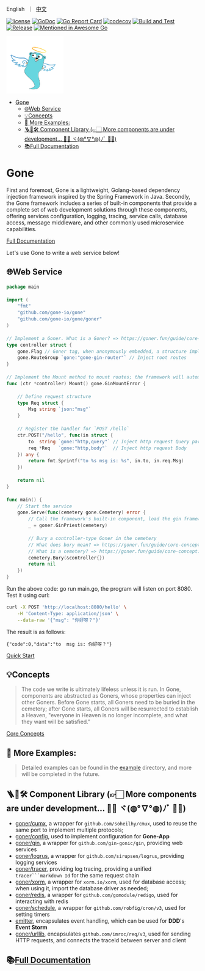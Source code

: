 <p align="left">
   English&nbsp ｜&nbsp <a href="README_CN.md">中文</a>
</p>

[![license](https://img.shields.io/badge/license-GPL%20V3-blue)](LICENSE) 
[![GoDoc](https://pkg.go.dev/badge/github.com/gone-io/gone.jsonvalue?utm_source=godoc)](http://godoc.org/github.com/gone-io/gone)
[![Go Report Card](https://goreportcard.com/badge/github.com/gone-io/gone)](https://goreportcard.com/report/github.com/gone-io/gone)
[![codecov](https://codecov.io/gh/gone-io/gone/graph/badge.svg?token=H3CROTTDZ1)](https://codecov.io/gh/gone-io/gone)
[![Build and Test](https://github.com/gone-io/gone/actions/workflows/go.yml/badge.svg)](https://github.com/gone-io/gone/actions/workflows/go.yml)
[![Release](https://img.shields.io/github/release/gone-io/gone.svg?style=flat-square)](https://github.com/gone-io/gone/releases)
[![Mentioned in Awesome Go](https://awesome.re/mentioned-badge.svg)](https://github.com/avelino/awesome-go)  

<img src="docs/assert/logo.png" width = "150" alt="logo" align=center />


- [Gone](#gone)
	- [🌐Web Service](#web-service)
	- [💡Concepts](#concepts)
	- [🌰 More Examples:](#-more-examples)
	- [🪜🧰🛠️ Component Library (👉🏻 More components are under development... 💪🏻 ヾ(◍°∇°◍)ﾉﾞ 🖖🏻)](#️-component-library--more-components-are-under-development--ヾﾉﾞ-)
	- [📚Full Documentation](#full-documentation)


# Gone


First and foremost, Gone is a lightweight, Golang-based dependency injection framework inspired by the Spring Framework in Java. Secondly, the Gone framework includes a series of built-in components that provide a complete set of web development solutions through these components, offering services configuration, logging, tracing, service calls, database access, message middleware, and other commonly used microservice capabilities.

[Full Documentation](https://goner.fun/)

Let's use Gone to write a web service below!

## 🌐Web Service
```go
package main

import (
	"fmt"
	"github.com/gone-io/gone"
	"github.com/gone-io/gone/goner"
)

// Implement a Goner. What is a Goner? => https://goner.fun/guide/core-concept.html#goner-%E9%80%9D%E8%80%85
type controller struct {
	gone.Flag // Goner tag, when anonymously embedded, a structure implements Goner
	gone.RouteGroup `gone:"gone-gin-router"` // Inject root routes
}

// Implement the Mount method to mount routes; the framework will automatically execute this method
func (ctr *controller) Mount() gone.GinMountError {

	// Define request structure
	type Req struct {
		Msg string `json:"msg"`
	}

	// Register the handler for `POST /hello`
	ctr.POST("/hello", func(in struct {
		to  string `gone:"http,query"` // Inject http request Query parameter To
		req *Req   `gone:"http,body"`  // Inject http request Body
	}) any {
		return fmt.Sprintf("to %s msg is: %s", in.to, in.req.Msg)
	})

	return nil
}

func main() {
	// Start the service
	gone.Serve(func(cemetery gone.Cemetery) error {
		// Call the framework's built-in component, load the gin framework
		_ = goner.GinPriest(cemetery)

		// Bury a controller-type Goner in the cemetery
		// What does bury mean? => https://goner.fun/guide/core-concept.html#burying
		// What is a cemetery? => https://goner.fun/guide/core-concept.html#cemetery
		cemetery.Bury(&controller{})
		return nil
	})
}
```

Run the above code: go run main.go, the program will listen on port 8080. Test it using curl:
```bash
curl -X POST 'http://localhost:8080/hello' \
    -H 'Content-Type: application/json' \
	--data-raw '{"msg": "你好呀？"}'
```

The result is as follows:
```
{"code":0,"data":"to  msg is: 你好呀？"}
```
[Quick Start](https://goner.fun/quick-start/)

## 💡Concepts
> The code we write is ultimately lifeless unless it is run.
In Gone, components are abstracted as Goners, whose properties can inject other Goners. Before Gone starts, all Goners need to be buried in the cemetery; after Gone starts, all Goners will be resurrected to establish a Heaven, "everyone in Heaven is no longer incomplete, and what they want will be satisfied."

[Core Concepts](https://goner.fun/guide/core-concept.html)

## 🌰 More Examples:

> Detailed examples can be found in the [example](example) directory, and more will be completed in the future.

## 🪜🧰🛠️ Component Library (👉🏻 More components are under development... 💪🏻 ヾ(◍°∇°◍)ﾉﾞ 🖖🏻)
- [goner/cumx](goner/cmux),
  a wrapper for `github.com/soheilhy/cmux`, used to reuse the same port to implement multiple protocols;
- [goner/config](goner/config), used to implement configuration for **Gone-App**
- [goner/gin](goner/gin),
  a wrapper for `github.com/gin-gonic/gin`, providing web services
- [goner/logrus](goner/logrus),
  a wrapper for `github.com/sirupsen/logrus`, providing logging services
- [goner/tracer](goner/tracer),
  providing log tracing, providing a unified `tracer```markdown
  Id` for the same request chain
- [goner/xorm](goner/xorm),
  a wrapper for `xorm.io/xorm`, used for database access; when using it, import the database driver as needed;
- [goner/redis](goner/redis),
  a wrapper for `github.com/gomodule/redigo`, used for interacting with redis
- [goner/schedule](goner/schedule),
  a wrapper for `github.com/robfig/cron/v3`, used for setting timers
- [emitter](https://github.com/gone-io/emitter), encapsulates event handling, which can be used for **DDD**'s **Event Storm**
- [goner/urllib](goner/urllib),
  encapsulates `github.com/imroc/req/v3`, used for sending HTTP requests, and connects the traceId between server and client

## 📚[Full Documentation](https://goner.fun/)
